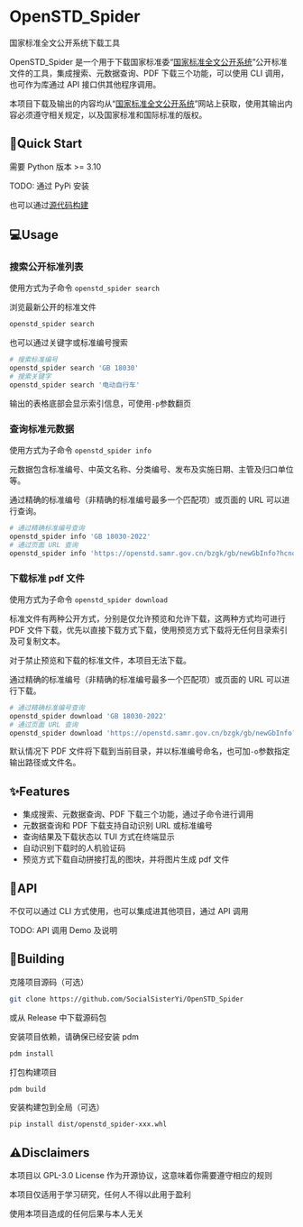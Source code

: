 # OpenSTD_Spider

国家标准全文公开系统下载工具

OpenSTD_Spider 是一个用于下载国家标准委“[国家标准全文公开系统](https://openstd.samr.gov.cn/bzgk/gb/)”公开标准文件的工具，集成搜索、元数据查询、PDF 下载三个功能，可以使用 CLI 调用，也可作为库通过 API 接口供其他程序调用。

本项目下载及输出的内容均从“[国家标准全文公开系统](https://openstd.samr.gov.cn/bzgk/gb/)”网站上获取，使用其输出内容必须遵守相关规定，以及国家标准和国际标准的版权。

## 🚀Quick Start

需要 Python 版本 >= 3.10

TODO: 通过 PyPi 安装

也可以通过[源代码构建](#🔨Building)

## 💻Usage

### 搜索公开标准列表

使用方式为子命令 `openstd_spider search`

浏览最新公开的标准文件

```bash
openstd_spider search
```

也可以通过关键字或标准编号搜索

```bash
# 搜索标准编号
openstd_spider search 'GB 18030'
# 搜索关键字
openstd_spider search '电动自行车'
```

输出的表格底部会显示索引信息，可使用`-p`参数翻页

### 查询标准元数据

使用方式为子命令 `openstd_spider info`

元数据包含标准编号、中英文名称、分类编号、发布及实施日期、主管及归口单位等。

通过精确的标准编号（非精确的标准编号最多一个匹配项）或页面的 URL 可以进行查询。

```bash
# 通过精确标准编号查询
openstd_spider info 'GB 18030-2022'
# 通过页面 URL 查询
openstd_spider info 'https://openstd.samr.gov.cn/bzgk/gb/newGbInfo?hcno=72969DAA3DA5795AD2163528FF57166C'
```

### 下载标准 pdf 文件

使用方式为子命令 `openstd_spider download`

标准文件有两种公开方式，分别是仅允许预览和允许下载，这两种方式均可进行 PDF 文件下载，优先以直接下载方式下载，使用预览方式下载将无任何目录索引及可复制文本。

对于禁止预览和下载的标准文件，本项目无法下载。

通过精确的标准编号（非精确的标准编号最多一个匹配项）或页面的 URL 可以进行下载。

```bash
# 通过精确标准编号查询
openstd_spider download 'GB 18030-2022'
# 通过页面 URL 查询
openstd_spider download 'https://openstd.samr.gov.cn/bzgk/gb/newGbInfo?hcno=72969DAA3DA5795AD2163528FF57166C'
```

默认情况下 PDF 文件将下载到当前目录，并以标准编号命名，也可加`-o`参数指定输出路径或文件名。

## ✨Features

- 集成搜索、元数据查询、PDF 下载三个功能，通过子命令进行调用
- 元数据查询和 PDF 下载支持自动识别 URL 或标准编号
- 查询结果及下载状态以 TUI 方式在终端显示
- 自动识别下载时的人机验证码
- 预览方式下载自动拼接打乱的图块，并将图片生成 pdf 文件

## 🔌API

不仅可以通过 CLI 方式使用，也可以集成进其他项目，通过 API 调用

TODO: API 调用 Demo 及说明

## 🔨Building

克隆项目源码（可选）

```bash
git clone https://github.com/SocialSisterYi/OpenSTD_Spider
```

或从 Release 中下载源码包

安装项目依赖，请确保已经安装 pdm

```bash
pdm install
```

打包构建项目

```bash
pdm build
```

安装构建包到全局（可选）

```bash
pip install dist/openstd_spider-xxx.whl
```

## ⚠️Disclaimers

本项目以 GPL-3.0 License 作为开源协议，这意味着你需要遵守相应的规则

本项目仅适用于学习研究，任何人不得以此用于盈利

使用本项目造成的任何后果与本人无关

